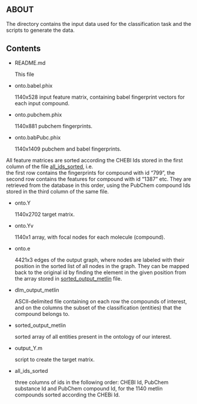 **ABOUT**
-------------
The directory contains the input data used for the classification task and the scripts to generate the data. 

**Contents**
----------------

* README.md 

    This file 

* onto.babel.phix

    1140x528  input feature matrix, containing babel fingerprint vectors for each input compound.
    
* onto.pubchem.phix
    
    1140x881  pubchem fingerprints.
    
* onto.babPubc.phix 
    
    1140x1409 pubchem and babel fingerprints.
    
All feature matrices are sorted according the CHEBI Ids stored in the first column of the file [all_ids_sorted](all_ids_sorted), i.e.  
the first row contains the fingerprints for compound with id “799”, the second row contains the features for 
compound with id “1387” etc. They are retrieved from the database in this order, using the PubChem compound Ids 
stored in the third column of the same file.

* onto.Y
    
    1140x2702 target matrix.

* onto.Yv
    
    1140x1 array, with focal nodes for each molecule (compound).
    
* onto.e
    
    4421x3 edges of the output graph, where nodes are labeled with their position in the sorted list of all 
    nodes in the graph. They can be mapped back to the original id by finding the element in the given position 
    from the array stored in [sorted_output_metlin](sorted_output_metlin) file.

* dlm_output_metlin 
    
    ASCII-delimited file containing on each row the compounds of interest, and on the columns the subset of 
    the classification (entities) that the compound belongs to.
    
* sorted_output_metlin
    
    sorted array of all entities present in the ontology of our interest. 

* output_Y.m
    
    script to create the target matrix.

* all_ids_sorted 

    three columns of ids in the following order: CHEBI Id, PubChem  substance Id and PubChem compound Id,  for the 1140 metlin compounds sorted according the CHEBi Id. 

    

